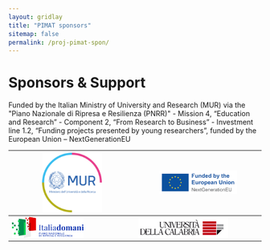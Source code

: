 ```yaml
---
layout: gridlay
title: "PIMAT sponsors"
sitemap: false
permalink: /proj-pimat-spon/
---
```


# Sponsors & Support

Funded by the Italian Ministry of University and Research (MUR) via the "Piano Nazionale di Ripresa e Resilienza (PNRR)" - Mission 4, “Education and Research” - Component 2, “From Research to Business” - Investment line 1.2, “Funding projects presented by young researchers”, funded by the European Union – NextGenerationEU

| <img src="/images/logopic/logo_MUR.png" width="50%"> | <img src="/images/logopic/logo_EU.png" width="65%"> |
|-----------------------------------------------------|-----------------------------------------------------|
| <img src="/images/logopic/logo_itdomani.png" width="60%"> | <img src="/images/logopic/logo_unical.png" width="75%"> |
